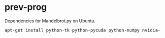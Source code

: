 # prev-prog
Dependencies for Mandelbrot.py on Ubuntu.
<pre>apt-get install python-tk python-pycuda python-numpy nvidia-cuda-toolkit nvidia-modprobe ubuntu-desktop</pre>
